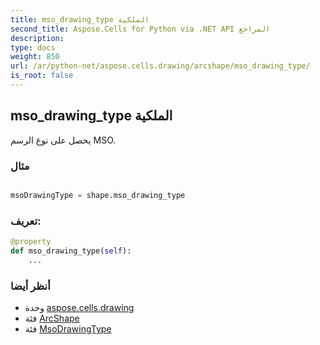 ```yaml
---
title: mso_drawing_type الملكية
second_title: Aspose.Cells for Python via .NET API المراجع
description:
type: docs
weight: 850
url: /ar/python-net/aspose.cells.drawing/arcshape/mso_drawing_type/
is_root: false
---
```

##  mso_drawing_type الملكية

يحصل على نوع الرسم MSO.

###  مثال

```python

msoDrawingType = shape.mso_drawing_type

```
###  تعريف:
```python
@property
def mso_drawing_type(self):
    ...
```

###  أنظر أيضا
* وحدة [aspose.cells.drawing](../../)
* فئة [ArcShape](/cells/ar/python-net/aspose.cells.drawing/arcshape)
* فئة [MsoDrawingType](/cells/ar/python-net/aspose.cells.drawing/msodrawingtype)
